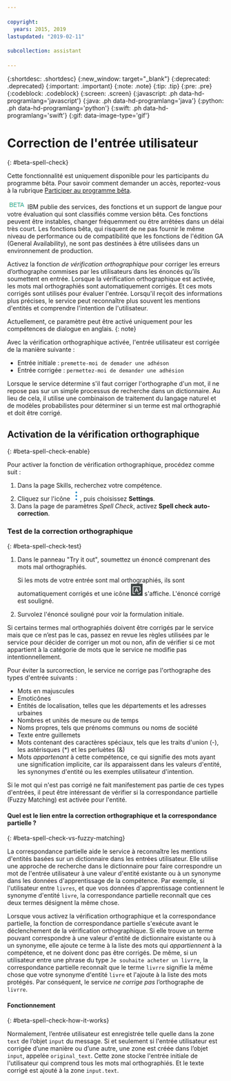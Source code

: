 ```yaml
---

copyright:
  years: 2015, 2019
lastupdated: "2019-02-11"

subcollection: assistant

---
```


{:shortdesc: .shortdesc}
{:new_window: target="_blank"}
{:deprecated: .deprecated}
{:important: .important}
{:note: .note}
{:tip: .tip}
{:pre: .pre}
{:codeblock: .codeblock}
{:screen: .screen}
{:javascript: .ph data-hd-programlang='javascript'}
{:java: .ph data-hd-programlang='java'}
{:python: .ph data-hd-programlang='python'}
{:swift: .ph data-hd-programlang='swift'}
{:gif: data-image-type='gif'}

# Correction de l'entrée utilisateur  
{: #beta-spell-check}

Cette fonctionnalité est uniquement disponible pour les participants du programme bêta. Pour savoir comment demander un accès, reportez-vous à la rubrique [Participer au programme bêta](/docs/services/assistant?topic=assistant-feedback#feedback-beta).

![Beta](images/beta.png) IBM publie des services, des fonctions et un support de langue pour votre évaluation qui sont classifiés comme version bêta. Ces fonctions peuvent être instables, changer fréquemment ou être arrêtées dans un délai très court. Les fonctions bêta, qui risquent de ne pas fournir le même niveau de performance ou de compatibilité que les fonctions de l'édition GA (General Availability), ne sont pas destinées à être utilisées dans un environnement de production.

Activez la fonction *de vérification orthographique* pour corriger les erreurs d’orthographe commises par les utilisateurs dans les énoncés qu’ils soumettent en entrée. Lorsque la vérification orthographique est activée, les mots mal orthographiés sont automatiquement corrigés. Et ces mots corrigés sont utilisés pour évaluer l'entrée. Lorsqu'il reçoit des informations plus précises, le service peut reconnaître plus souvent les mentions d'entités et comprendre l'intention de l'utilisateur. 

Actuellement, ce paramètre peut être activé uniquement pour les compétences de dialogue en anglais.
{: note}

Avec la vérification orthographique activée, l'entrée utilisateur est corrigée de la manière suivante :

- Entrée initiale : `premette-moi de demader une adhéson`
- Entrée corrigée : `permettez-moi de demander une adhésion`

Lorsque le service détermine s'il faut corriger l'orthographe d'un mot, il ne repose pas sur un simple processus de recherche dans un dictionnaire. Au lieu de cela, il utilise une combinaison de traitement du langage naturel et de modèles probabilistes pour déterminer si un terme est mal orthographié et doit être corrigé.  

## Activation de la vérification orthographique 
{: #beta-spell-check-enable}

Pour activer la fonction de vérification orthographique, procédez comme suit : 

1.  Dans la page Skills, recherchez votre compétence.
1.  Cliquez sur l'icône ![ouvrir et fermer la liste d'options](images/kabob-beta.png), puis choisissez **Settings**. 
1.  Dans la page de paramètres *Spell Check*, activez **Spell check auto-correction**.

### Test de la correction orthographique 
{: #beta-spell-check-test}

1.  Dans le panneau "Try it out", soumettez un énoncé comprenant des mots mal orthographiés. 

    Si les mots de votre entrée sont mal orthographiés, ils sont automatiquement corrigés et une icône ![correction automatique](images/auto-correct.png) s'affiche. L'énoncé corrigé est souligné.
1.  Survolez l'énoncé souligné pour voir la formulation initiale. 

Si certains termes mal orthographiés doivent être corrigés par le service mais que ce n’est pas le cas, passez en revue les règles utilisées par le service pour décider de corriger un mot ou non, afin de vérifier si ce mot appartient à la catégorie de mots que le service ne modifie pas intentionnellement. 

Pour éviter la surcorrection, le service ne corrige pas l'orthographe des types d'entrée suivants :  

- Mots en majuscules 
- Emoticônes 
- Entités de localisation, telles que les départements et les adresses urbaines  
- Nombres et unités de mesure ou de temps  
- Noms propres, tels que prénoms communs ou noms de société  
- Texte entre guillemets  
- Mots contenant des caractères spéciaux, tels que les traits d'union (-), les astérisques (*) et les perluètes (&)
- Mots *appartenant* à cette compétence, ce qui signifie des mots ayant une signification implicite, car ils apparaissent dans les valeurs d'entité, les synonymes d'entité ou les exemples utilisateur d'intention. 

Si le mot qui n'est pas corrigé ne fait manifestement pas partie de ces types d'entrées, il peut être intéressant de vérifier si la correspondance partielle (Fuzzy Matching) est activée pour l'entité. 

#### Quel est le lien entre la correction orthographique et la correspondance partielle ?  
{: #beta-spell-check-vs-fuzzy-matching}

La correspondance partielle aide le service à reconnaître les mentions d'entités basées sur un dictionnaire dans les entrées utilisateur. Elle utilise une approche de recherche dans le dictionnaire pour faire correspondre un mot de l'entrée utilisateur à une valeur d'entité existante ou à un synonyme dans les données d'apprentissage de la compétence. Par exemple, si l'utilisateur entre `livres`, et que vos données d'apprentissage contiennent le synonyme d'entité `livre`, la correspondance partielle reconnaît que ces deux termes désignent la même chose.

Lorsque vous activez la vérification orthographique et la correspondance partielle, la fonction de correspondance partielle s'exécute avant le déclenchement de la vérification orthographique. Si elle trouve un terme pouvant correspondre à une valeur d'entité de dictionnaire existante ou à un synonyme, elle ajoute ce terme à la liste des mots qui *appartiennent* à la compétence, et ne doivent donc pas être corrigés. De même, si un utilisateur entre une phrase du type `Je souhaite acheter un livrre`, la correspondance partielle reconnaît que le terme `livrre` signifie la même chose que votre synonyme d'entité `livre` et l'ajoute à la liste des mots protégés. Par conséquent, le service *ne corrige pas* l’orthographe de `livrre`.

#### Fonctionnement
{: #beta-spell-check-how-it-works}

Normalement, l’entrée utilisateur est enregistrée telle quelle dans la zone `text` de l’objet `input` du message. Si et seulement si l'entrée utilisateur est corrigée d’une manière ou d’une autre, une zone est créée dans l’objet `input`, appelée `original_text`. Cette zone stocke l'entrée initiale de l'utilisateur qui comprend tous les mots mal orthographiés. Et le texte corrigé est ajouté à la zone `input.text`.
